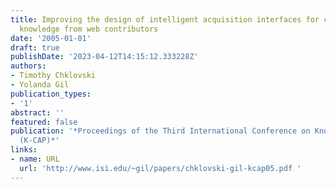 ```yaml
---
title: Improving the design of intelligent acquisition interfaces for collecting world
  knowledge from web contributors
date: '2005-01-01'
draft: true
publishDate: '2023-04-12T14:15:12.333228Z'
authors:
- Timothy Chklovski
- Yolanda Gil
publication_types:
- '1'
abstract: ''
featured: false
publication: '*Proceedings of the Third International Conference on Knowledge Capture
  (K-CAP)*'
links:
- name: URL
  url: 'http://www.isi.edu/~gil/papers/chklovski-gil-kcap05.pdf '
---
```


